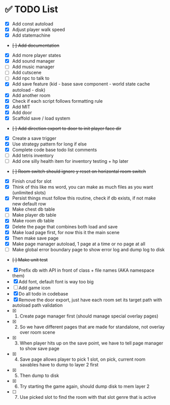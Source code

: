 # ✅ TODO List

- [x] Add const autoload
- [x] Adjust player walk speed
- [x] Add statemachine
- ~~[ ] Add documentation~~
- [x] Add more player states
- [x] Add sound manager
- [ ] Add music manager
- [ ] Add cutscene
- [ ] Add npc to talk to
- [x] Add save feature (kid - base save component - world state cache autoload - disk)
- [x] Add another room
- [x] Check if each script follows formatting rule
- [x] Add MIT
- [x] Add door
- [x] Scaffold save / load system
- ~~[ ] Add direction export to door to init player face dir~~
- [x] Create a save trigger
- [x] Use strategy pattern for long if else
- [x] Complete code base todo list comments
- [ ] Add tetris inventory
- [ ] Add one silly health item for inventory testing + hp later
- ~~[ ] Room switch should ignore y reset on horizontal room switch~~
- [x] Finish crud for slot
- [x] Think of this like ms word, you can make as much files as you want (unlimited slots)
- [x] Persist things must follow this routine, check if db exists, if not make new default row
- [x] Make chest db table
- [ ] Make player db table
- [x] Make room db table
- [x] Delete the page that combines both load and save
- [x] Make load page first, for now this it the main scene
- [x] Then make save page
- [x] Make page manager autoload, 1 page at a time or no page at all
- [ ] Make global error boundary page to show error log and dump log to disk
- ~~[ ] Make unit test~~
- [x] Prefix db with API in front of class + file names (AKA namespace them)
- [x] Add font, default font is way too big
- [ ] Add game icon
- [x] Do all todo in codebase
- [x] Remove the door export, just have each room set its target path with autoload path validation
- [x] 1. Create page manager first (should manage special overlay pages)
- [x] 2. So we have different pages that are made for standalone, not overlay over room scene
- [x] 3. When player hits up on the save point, we have to tell page manager to show save page
- [x] 4. Save page allows player to pick 1 slot, on pick, current room savables have to dump to layer 2 first
- [x] 5. Then dump to disk
- [x] 6. Try starting the game again, should dump disk to mem layer 2
- [ ] 7. Use picked slot to find the room with that slot genre that is active
